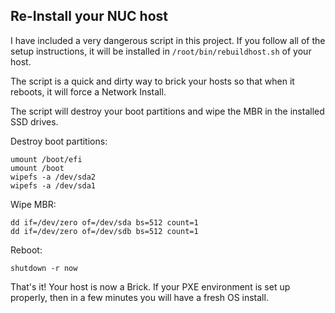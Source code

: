 ## Re-Install your NUC host

I have included a very dangerous script in this project.  If you follow all of the setup instructions, it will be installed in `/root/bin/rebuildhost.sh` of your host.

The script is a quick and dirty way to brick your hosts so that when it reboots, it will force a Network Install.

The script will destroy your boot partitions and wipe the MBR in the installed SSD drives.

Destroy boot partitions:

    umount /boot/efi
    umount /boot
    wipefs -a /dev/sda2
    wipefs -a /dev/sda1

Wipe MBR:

    dd if=/dev/zero of=/dev/sda bs=512 count=1
    dd if=/dev/zero of=/dev/sdb bs=512 count=1

Reboot:

    shutdown -r now

That's it!  Your host is now a Brick.  If your PXE environment is set up properly, then in a few minutes you will have a fresh OS install.
